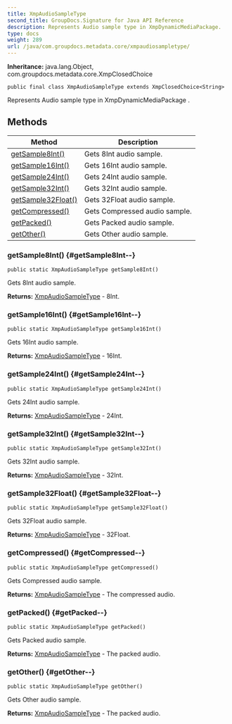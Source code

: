 ```yaml
---
title: XmpAudioSampleType
second_title: GroupDocs.Signature for Java API Reference
description: Represents Audio sample type in XmpDynamicMediaPackage.
type: docs
weight: 289
url: /java/com.groupdocs.metadata.core/xmpaudiosampletype/
---
```

**Inheritance:**
java.lang.Object, com.groupdocs.metadata.core.XmpClosedChoice
```
public final class XmpAudioSampleType extends XmpClosedChoice<String>
```

Represents Audio sample type in  XmpDynamicMediaPackage .
## Methods

| Method | Description |
| --- | --- |
| [getSample8Int()](#getSample8Int--) | Gets 8Int audio sample. |
| [getSample16Int()](#getSample16Int--) | Gets 16Int audio sample. |
| [getSample24Int()](#getSample24Int--) | Gets 24Int audio sample. |
| [getSample32Int()](#getSample32Int--) | Gets 32Int audio sample. |
| [getSample32Float()](#getSample32Float--) | Gets 32Float audio sample. |
| [getCompressed()](#getCompressed--) | Gets Compressed audio sample. |
| [getPacked()](#getPacked--) | Gets Packed audio sample. |
| [getOther()](#getOther--) | Gets Other audio sample. |
### getSample8Int() {#getSample8Int--}
```
public static XmpAudioSampleType getSample8Int()
```


Gets 8Int audio sample.

**Returns:**
[XmpAudioSampleType](../../com.groupdocs.metadata.core/xmpaudiosampletype) - 8Int.
### getSample16Int() {#getSample16Int--}
```
public static XmpAudioSampleType getSample16Int()
```


Gets 16Int audio sample.

**Returns:**
[XmpAudioSampleType](../../com.groupdocs.metadata.core/xmpaudiosampletype) - 16Int.
### getSample24Int() {#getSample24Int--}
```
public static XmpAudioSampleType getSample24Int()
```


Gets 24Int audio sample.

**Returns:**
[XmpAudioSampleType](../../com.groupdocs.metadata.core/xmpaudiosampletype) - 24Int.
### getSample32Int() {#getSample32Int--}
```
public static XmpAudioSampleType getSample32Int()
```


Gets 32Int audio sample.

**Returns:**
[XmpAudioSampleType](../../com.groupdocs.metadata.core/xmpaudiosampletype) - 32Int.
### getSample32Float() {#getSample32Float--}
```
public static XmpAudioSampleType getSample32Float()
```


Gets 32Float audio sample.

**Returns:**
[XmpAudioSampleType](../../com.groupdocs.metadata.core/xmpaudiosampletype) - 32Float.
### getCompressed() {#getCompressed--}
```
public static XmpAudioSampleType getCompressed()
```


Gets Compressed audio sample.

**Returns:**
[XmpAudioSampleType](../../com.groupdocs.metadata.core/xmpaudiosampletype) - The compressed audio.
### getPacked() {#getPacked--}
```
public static XmpAudioSampleType getPacked()
```


Gets Packed audio sample.

**Returns:**
[XmpAudioSampleType](../../com.groupdocs.metadata.core/xmpaudiosampletype) - The packed audio.
### getOther() {#getOther--}
```
public static XmpAudioSampleType getOther()
```


Gets Other audio sample.

**Returns:**
[XmpAudioSampleType](../../com.groupdocs.metadata.core/xmpaudiosampletype) - The packed audio.
